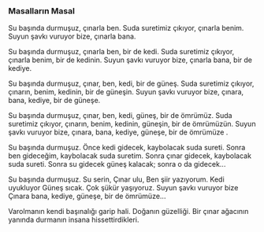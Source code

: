### Masalların Masal


Su başında durmuşuz,
çınarla ben.
Suda suretimiz çıkıyor,
çınarla benim.
Suyun şavkı vuruyor bize,
çınarla bana.

Su başında durmuşuz,
çınarla ben, bir de kedi.
Suda suretimiz çıkıyor,
çınarla benim, bir de kedinin.
Suyun şavkı vuruyor bize,
çınarla bana, bir de kediye.

Su başında durmuşuz,
çınar, ben, kedi, bir de güneş.
Suda suretimiz çıkıyor,
çınarın, benim, kedinin, bir de güneşin.
Suyun şavkı vuruyor bize,
çınara, bana, kediye, bir de güneşe.

Su başında durmuşuz,
çınar, ben, kedi, güneş, bir de ömrümüz.
Suda suretimiz çıkıyor,
çınarın, benim, kedinin, güneşin, bir de ömrümüzün.
Suyun şavkı vuruyor bize,
çınara, bana, kediye, güneşe, bir de ömrümüze .

Su başında durmuşuz.
Önce kedi gidecek,
kaybolacak suda sureti.
Sonra ben gideceğim,
kaybolacak suda suretim.
Sonra çınar gidecek,
kaybolacak suda sureti.
Sonra su gidecek
güneş kalacak;
sonra o da gidecek...

Su başında durmuşuz.
Su serin,
Çınar ulu,
Ben şiir yazıyorum.
Kedi uyukluyor
Güneş sıcak.
Çok şükür yaşıyoruz.
Suyun şavkı vuruyor bize
Çınara bana, kediye, güneşe, bir de ömrümüze...


Varolmanın kendi başınalığı garip hali. Doğanın güzelliği. Bir çınar ağacının yanında durmanın insana hissettirdikleri.
